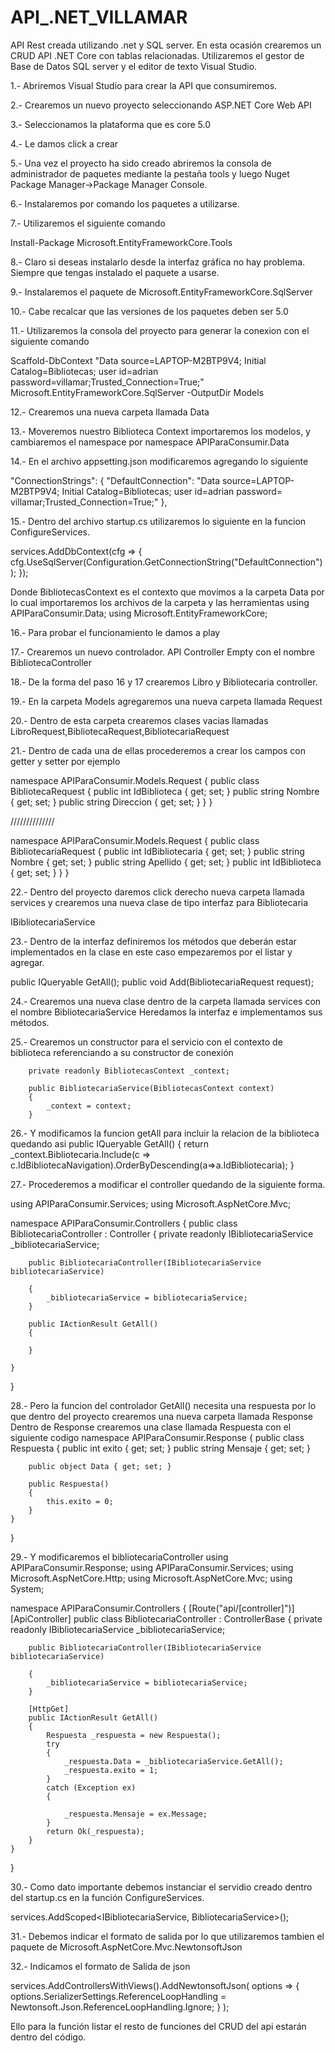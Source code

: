 # API_.NET_VILLAMAR
 API Rest creada utilizando .net y SQL server.
En esta ocasión crearemos un CRUD  API .NET Core con tablas relacionadas.
Utilizaremos el gestor de Base de Datos SQL server y el editor de texto Visual Studio.

1.- Abriremos Visual Studio para crear la API que consumiremos.

2.- Crearemos un nuevo proyecto seleccionando ASP.NET Core Web API

3.- Seleccionamos la plataforma que es core 5.0 

4.- Le damos click a crear

5.- Una vez el proyecto ha sido creado abriremos la consola de administrador de paquetes mediante la pestaña tools y luego Nuget Package Manager->Package Manager Console.

6.- Instalaremos por comando los paquetes a utilizarse.

7.- Utilizaremos el siguiente comando 

Install-Package Microsoft.EntityFrameworkCore.Tools

8.- Claro si deseas instalarlo desde la interfaz gráfica no hay problema.
Siempre que tengas instalado el paquete a usarse.

9.- Instalaremos el paquete de 
Microsoft.EntityFrameworkCore.SqlServer

10.- Cabe recalcar que las versiones de los paquetes deben ser 5.0


11.- Utilizaremos la consola del proyecto para generar la conexion con el siguiente comando

Scaffold-DbContext "Data source=LAPTOP-M2BTP9V4; Initial Catalog=Bibliotecas; user id=adrian password=villamar;Trusted_Connection=True;" Microsoft.EntityFrameworkCore.SqlServer -OutputDir Models

12.- Crearemos una nueva carpeta llamada Data

13.- Moveremos nuestro Biblioteca Context importaremos los modelos, y cambiaremos el namespace por namespace APIParaConsumir.Data

14.- En el archivo appsetting.json modificaremos agregando lo siguiente 

  "ConnectionStrings": { "DefaultConnection": "Data source=LAPTOP-M2BTP9V4; Initial Catalog=Bibliotecas; user id=adrian password= villamar;Trusted_Connection=True;" }, 


15.- Dentro del archivo startup.cs utilizaremos lo siguiente en la funcion ConfigureServices.

  services.AddDbContext<BibliotecasContext>(cfg =>
            {
                cfg.UseSqlServer(Configuration.GetConnectionString("DefaultConnection"));
            });


Donde BibliotecasContext es el contexto que movimos a la carpeta Data por lo cual importaremos los archivos de la carpeta y las herramientas
using APIParaConsumir.Data;
using Microsoft.EntityFrameworkCore;

16.- Para probar el funcionamiento le damos a play

17.- Crearemos un nuevo controlador. API Controller Empty con el nombre BibliotecaController

18.- De la forma del paso 16 y 17 crearemos Libro y Bibliotecaria controller.

19.- En la carpeta Models agregaremos una nueva carpeta llamada Request

20.- Dentro de esta carpeta crearemos clases vacias llamadas LibroRequest,BibliotecaRequest,BibliotecariaRequest

21.- Dentro de cada una de ellas  procederemos a crear los campos con getter y setter por ejemplo

namespace APIParaConsumir.Models.Request
{
    public class BibliotecaRequest
    {
        public int IdBiblioteca { get; set; }
        public string Nombre { get; set; }
        public string Direccion { get; set; }
    }
}



//////////////

namespace APIParaConsumir.Models.Request
{
    public class BibliotecariaRequest
    {
        public int IdBibliotecaria { get; set; }
        public string Nombre { get; set; }
        public string Apellido { get; set; }
        public int IdBiblioteca { get; set; }
    }
}

22.- Dentro del proyecto daremos click derecho nueva carpeta llamada services y crearemos una nueva clase de tipo interfaz para Bibliotecaria

IBibliotecariaService

23.- Dentro de la interfaz definiremos los métodos que deberán estar implementados en la clase en este caso empezaremos por el listar y 
agregar.

   public IQueryable<Bibliotecaria> GetAll();
       public void Add(BibliotecariaRequest request);    
       
24.- Crearemos una nueva clase dentro de la carpeta llamada services con el nombre BibliotecariaService
Heredamos la interfaz e implementamos sus métodos.


25.- Crearemos un constructor para el servicio con el contexto de biblioteca  referenciando a su constructor de conexión

        private readonly BibliotecasContext _context;

        public BibliotecariaService(BibliotecasContext context)
        {
            _context = context;
        }

26.- Y modificamos la funcion getAll para incluir la relacion de la biblioteca quedando asi
  public IQueryable<Bibliotecaria> GetAll()
        {
            return _context.Bibliotecaria.Include(c => c.IdBibliotecaNavigation).OrderByDescending(a=>a.IdBibliotecaria);
        }

27.- Procederemos a modificar el controller quedando de la siguiente forma.

using APIParaConsumir.Services;
using Microsoft.AspNetCore.Mvc;

namespace APIParaConsumir.Controllers
{
    public class BibliotecariaController : Controller
    {
        private readonly IBibliotecariaService _bibliotecariaService;

        public BibliotecariaController(IBibliotecariaService bibliotecariaService)

        {
            _bibliotecariaService = bibliotecariaService;
        }

        public IActionResult GetAll()
        {

        }

    }
}

28.- Pero la funcion del controlador GetAll() necesita una respuesta por lo que dentro del proyecto crearemos una nueva carpeta llamada Response
Dentro de Response crearemos una clase llamada Respuesta con el siguiente codigo
namespace APIParaConsumir.Response
{
    public class Respuesta
    {
        public int exito { get; set; }
        public string Mensaje { get; set; }

        public object Data { get; set; }

        public Respuesta()
        {
            this.exito = 0;
        }
    }
}


29.- Y modificaremos el bibliotecariaController
using APIParaConsumir.Response;
using APIParaConsumir.Services;
using Microsoft.AspNetCore.Http;
using Microsoft.AspNetCore.Mvc;
using System;

namespace APIParaConsumir.Controllers
{
    [Route("api/[controller]")]
    [ApiController]
    public class BibliotecariaController : ControllerBase
    {
        private readonly IBibliotecariaService _bibliotecariaService;

        public BibliotecariaController(IBibliotecariaService bibliotecariaService)

        {
            _bibliotecariaService = bibliotecariaService;
        }

        [HttpGet]
        public IActionResult GetAll()
        {
            Respuesta _respuesta = new Respuesta();
            try
            {
                _respuesta.Data = _bibliotecariaService.GetAll();
                _respuesta.exito = 1;
            }
            catch (Exception ex)
            {

                _respuesta.Mensaje = ex.Message;
            }
            return Ok(_respuesta);
        }
    }
}


30.- Como dato importante debemos instanciar el servidio creado dentro del startup.cs en la función ConfigureServices.

services.AddScoped<IBibliotecariaService, BibliotecariaService>();

31.- Debemos indicar el formato de salida por lo que utilizaremos tambien el paquete de 
Microsoft.AspNetCore.Mvc.NewtonsoftJson

32.-  Indicamos el formato de Salida de json

   services.AddControllersWithViews().AddNewtonsoftJson(
                options =>
                {
                    options.SerializerSettings.ReferenceLoopHandling = Newtonsoft.Json.ReferenceLoopHandling.Ignore;
                }
                );


Ello para la función listar el resto de funciones del CRUD  del api estarán dentro del código.


